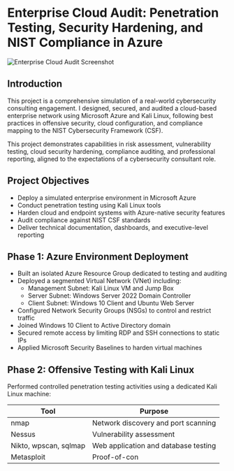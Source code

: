 # Enterprise Cloud Audit: Penetration Testing, Security Hardening, and NIST Compliance in Azure

![Enterprise Cloud Audit Screenshot](https://github.com/user-attachments/assets/ab50c86a-2ad3-45a9-9dd7-d360370521fd)

## Introduction

This project is a comprehensive simulation of a real-world cybersecurity consulting engagement. I designed, secured, and audited a cloud-based enterprise network using Microsoft Azure and Kali Linux, following best practices in offensive security, cloud configuration, and compliance mapping to the NIST Cybersecurity Framework (CSF).

This project demonstrates capabilities in risk assessment, vulnerability testing, cloud security hardening, compliance auditing, and professional reporting, aligned to the expectations of a cybersecurity consultant role.

## Project Objectives

- Deploy a simulated enterprise environment in Microsoft Azure
- Conduct penetration testing using Kali Linux tools
- Harden cloud and endpoint systems with Azure-native security features
- Audit compliance against NIST CSF standards
- Deliver technical documentation, dashboards, and executive-level reporting

## Phase 1: Azure Environment Deployment

- Built an isolated Azure Resource Group dedicated to testing and auditing
- Deployed a segmented Virtual Network (VNet) including:
  - Management Subnet: Kali Linux VM and Jump Box
  - Server Subnet: Windows Server 2022 Domain Controller
  - Client Subnet: Windows 10 Client and Ubuntu Web Server
- Configured Network Security Groups (NSGs) to control and restrict traffic
- Joined Windows 10 Client to Active Directory domain
- Secured remote access by limiting RDP and SSH connections to static IPs
- Applied Microsoft Security Baselines to harden virtual machines

## Phase 2: Offensive Testing with Kali Linux

Performed controlled penetration testing activities using a dedicated Kali Linux machine:

| Tool          | Purpose                                 |
|---------------|-----------------------------------------|
| nmap          | Network discovery and port scanning    |
| Nessus        | Vulnerability assessment               |
| Nikto, wpscan, sqlmap | Web application and database testing |
| Metasploit    | Proof-of-con



